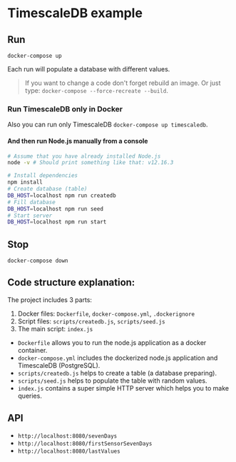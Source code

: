 # TimescaleDB example

## Run

`docker-compose up`

Each run will populate a database with different values.

> If you want to change a code don't forget rebuild an image. Or just type: `docker-compose --force-recreate --build`.

### Run TimescaleDB only in Docker

Also you can run only TimescaleDB `docker-compose up timescaledb`.

#### And then run Node.js manually from a console

```bash
# Assume that you have already installed Node.js
node -v # Should print something like that: v12.16.3

# Install dependencies
npm install
# Create database (table)
DB_HOST=localhost npm run createdb
# Fill database
DB_HOST=localhost npm run seed
# Start server
DB_HOST=localhost npm run start
```

## Stop

`docker-compose down`

## Code structure explanation:

The project includes 3 parts:
1. Docker files: `Dockerfile`, `docker-compose.yml`, `.dockerignore`
2. Script files: `scripts/createdb.js`, `scripts/seed.js`
3. The main script: `index.js`

- `Dockerfile` allows you to run the node.js application as a docker container.
- `docker-compose.yml` includes the dockerized node.js application and TimescaleDB (PostgreSQL).
- `scripts/createdb.js` helps to create a table (a database preparing).
- `scripts/seed.js` helps to populate the table with random values.
- `index.js` contains a super simple HTTP server which helps you to make queries.

## API

- `http://localhost:8080/sevenDays`
- `http://localhost:8080/firstSensorSevenDays`
- `http://localhost:8080/lastValues`
